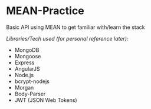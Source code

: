 # MEAN-Practice
Basic API using MEAN to get familiar with/learn the stack

*Libraries/Tech used (for personal reference later):*
- MongoDB
- Mongoose
- Express
- AngularJS
- Node.js
- bcrypt-nodejs
- Morgan
- Body-Parser
- JWT (JSON Web Tokens)
